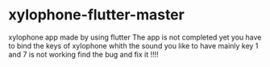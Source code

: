 # xylophone-flutter-master
xylophone app made by using flutter
The app is not completed yet you have to bind the keys of xylophone whith the sound you like  to have mainly key 1 and 7 is not working find the bug and fix it !!!!
